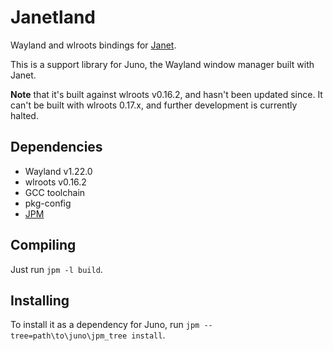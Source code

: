 # Janetland #

Wayland and wlroots bindings for [Janet](https://janet-lang.org/).

This is a support library for Juno, the Wayland window manager built with Janet.

**Note** that it's built against wlroots v0.16.2, and hasn't been updated since. It can't be built with wlroots 0.17.x, and further development is currently halted.

## Dependencies ##

* Wayland v1.22.0
* wlroots v0.16.2
* GCC toolchain
* pkg-config
* [JPM](https://janet-lang.org/docs/jpm.html)

## Compiling ##

Just run `jpm -l build`.

## Installing ##

To install it as a dependency for Juno, run `jpm --tree=path\to\juno\jpm_tree install`.
